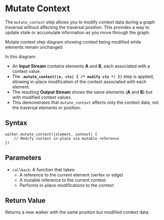 # Mutate Context

The `mutate_context` step allows you to modify context data during a graph traversal without affecting the traversal position. This provides a way to update state or accumulate information as you move through the graph.

<object type="image/svg+xml" data="mutate_context/image.svg" title="Mutate Context Step Diagram">
Mutate context step diagram showing context being modified while elements remain unchanged
</object>

In this diagram:

- An **Input Stream** contains elements **A** and **B**, each associated with a context value.
- The **`.mutate_context(|e, ctx| { /* modify ctx */ })`** step is applied, allowing in-place modification of the context associated with each element.
- The resulting **Output Stream** shows the same elements (**A** and **B**) but with modified context values.
- This demonstrates that `mutate_context` affects only the context data, not the traversal elements or position.

## Syntax

```rust,noplayground
walker.mutate_context(|element, context| {
    // Modify context in-place via mutable reference
})
```

## Parameters

- `callback`: A function that takes:
    - A reference to the current element (vertex or edge)
    - A mutable reference to the current context
    - Performs in-place modifications to the context

## Return Value

Returns a new walker with the same position but modified context data.
